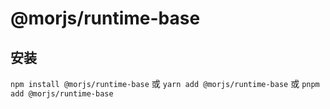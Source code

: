 # @morjs/runtime-base

## 安装

`npm install @morjs/runtime-base`
或
`yarn add @morjs/runtime-base`
或
`pnpm add @morjs/runtime-base`
